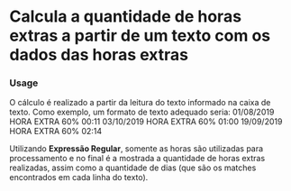 # Calcula a quantidade de horas extras a partir de um texto com os dados das horas extras

<h3>Usage</h3>
<p>
O cálculo é realizado a partir da leitura do texto informado na caixa de texto. Como exemplo, um formato
de texto adequado seria:
01/08/2019	HORA EXTRA 60%	00:11
03/10/2019	HORA EXTRA 60%	01:00
19/09/2019	HORA EXTRA 60%	02:14
</p>
<p>
Utilizando <b>Expressão Regular</b>, somente as horas são utilizadas para processamento e no final é a mostrada
a quantidade de horas extras realizadas, assim como a quantidade de dias (que são os matches encontrados em cada
linha do texto).
</p>
